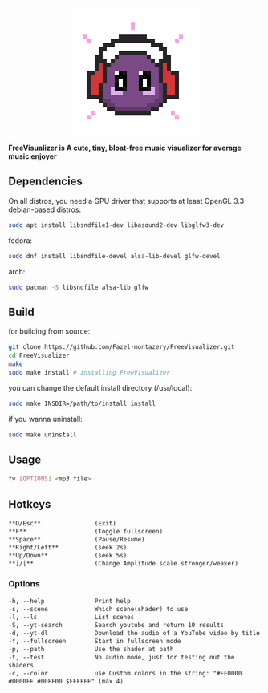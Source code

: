 <div align="center">
<img src="icon.png" alt="fv" width="256">
</div>

**FreeVisualizer is A cute, tiny, bloat-free music visualizer for average music enjoyer**
## Dependencies
On all distros, you need a GPU driver that supports at least OpenGL 3.3
debian-based distros:
```bash
sudo apt install libsndfile1-dev libasound2-dev libglfw3-dev
```
fedora:
```bash
sudo dnf install libsndfile-devel alsa-lib-devel glfw-devel
```
arch:
```bash
sudo pacman -S libsndfile alsa-lib glfw
```
## Build
for building from source:
```bash
git clone https://github.com/Fazel-montazery/FreeVisualizer.git
cd FreeVisualizer
make
sudo make install # installing FreeVisualizer
```
you can change the default install directory (/usr/local):
```bash
sudo make INSDIR=/path/to/install install
```
if you wanna uninstall:
```bash
sudo make uninstall
```
## Usage
```bash
fv [OPTIONS] <mp3 file>
```
## Hotkeys
```
**Q/Esc**               (Exit)
**F**                   (Toggle fullscreen)
**Space**               (Pause/Resume)
**Right/Left**          (seek 2s)
**Up/Down**             (seek 5s)
**]/[**                 (Change Amplitude scale stronger/weaker)
```
### Options
```
-h, --help				Print help
-s, --scene				Which scene(shader) to use
-l, --ls                List scenes
-S, --yt-search         Search youtube and return 10 results
-d, --yt-dl             Download the audio of a YouTube video by title
-f, --fullscreen        Start in fullscreen mode
-p, --path              Use the shader at path
-t, --test              No audio mode, just for testing out the shaders
-c, --color             use Custom colors in the string: "#FF0000 #0000FF #00FF00 $FFFFFF" (max 4)
```
